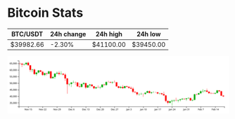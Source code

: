 # Bitcoin Stats

BTC/USDT|24h change|24h high|24h low|
|---|---|---|---|
|$39982.66|-2.30%|$41100.00|$39450.00|

<img src="./chart.svg">
